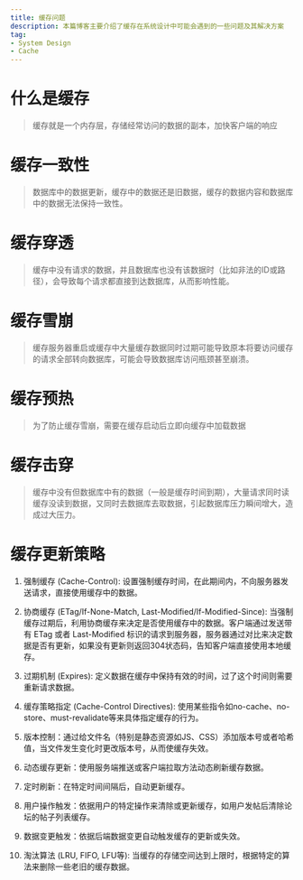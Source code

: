 ```yaml
---
title: 缓存问题
description: 本篇博客主要介绍了缓存在系统设计中可能会遇到的一些问题及其解决方案
tag:
- System Design
- Cache
---
```


# 什么是缓存

>缓存就是一个内存层，存储经常访问的数据的副本，加快客户端的响应

# 缓存一致性

>数据库中的数据更新，缓存中的数据还是旧数据，缓存的数据内容和数据库中的数据无法保持一致性。

# 缓存穿透

>缓存中没有请求的数据，并且数据库也没有该数据时（比如非法的ID或路径），会导致每个请求都直接到达数据库，从而影响性能。

# 缓存雪崩

>缓存服务器重启或缓存中大量缓存数据同时过期可能导致原本将要访问缓存的请求全部转向数据库，可能会导致数据库访问瓶颈甚至崩溃。

# 缓存预热

>为了防止缓存雪崩，需要在缓存启动后立即向缓存中加载数据

# 缓存击穿

>缓存中没有但数据库中有的数据（一般是缓存时间到期），大量请求同时读缓存没读到数据，又同时去数据库去取数据，引起数据库压力瞬间增大，造成过大压力。

# 缓存更新策略

1. 强制缓存 (Cache-Control): 设置强制缓存时间，在此期间内，不向服务器发送请求，直接使用缓存中的数据。

2. 协商缓存 (ETag/If-None-Match, Last-Modified/If-Modified-Since): 当强制缓存过期后，利用协商缓存来决定是否使用缓存中的数据。客户端通过发送带有 ETag 或者 Last-Modified 标识的请求到服务器，服务器通过对比来决定数据是否有更新，如果没有更新则返回304状态码，告知客户端直接使用本地缓存。

3. 过期机制 (Expires): 定义数据在缓存中保持有效的时间，过了这个时间则需要重新请求数据。

4. 缓存策略指定 (Cache-Control Directives): 使用某些指令如no-cache、no-store、must-revalidate等来具体指定缓存的行为。

5. 版本控制：通过给文件名（特别是静态资源如JS、CSS）添加版本号或者哈希值，当文件发生变化时更改版本号，从而使缓存失效。

6. 动态缓存更新：使用服务端推送或客户端拉取方法动态刷新缓存数据。

7. 定时刷新：在特定时间间隔后，自动更新缓存。

8. 用户操作触发：依据用户的特定操作来清除或更新缓存，如用户发帖后清除论坛的帖子列表缓存。

9. 数据变更触发：依据后端数据变更自动触发缓存的更新或失效。

10. 淘汰算法 (LRU, FIFO, LFU等): 当缓存的存储空间达到上限时，根据特定的算法来删除一些老旧的缓存数据。



